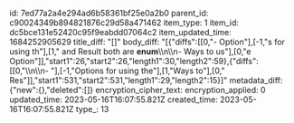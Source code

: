 id: 7ed77a2a4e294ad6b58361bf25e0a2b0
parent_id: c90024349b894821876c29d58a471462
item_type: 1
item_id: dc5bce131e52420c95f9eabdd07064c2
item_updated_time: 1684252905629
title_diff: "[]"
body_diff: "[{\"diffs\":[[0,\"- Option\"],[-1,\"s for using th\"],[1,\" and Result both are **enum**\\\n\\\n- Ways to us\"],[0,\"e Option\"]],\"start1\":26,\"start2\":26,\"length1\":30,\"length2\":59},{\"diffs\":[[0,\"\\\n\\\n- \"],[-1,\"Options for using the\"],[1,\"Ways to\"],[0,\" Res\"]],\"start1\":531,\"start2\":531,\"length1\":29,\"length2\":15}]"
metadata_diff: {"new":{},"deleted":[]}
encryption_cipher_text: 
encryption_applied: 0
updated_time: 2023-05-16T16:07:55.821Z
created_time: 2023-05-16T16:07:55.821Z
type_: 13